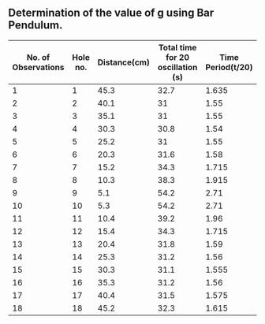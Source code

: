 ## Determination of the value of g using Bar Pendulum.



No. of Observations|Hole no.|Distance(cm)|Total time for 20 oscillation (s)|Time Period(t/20)
-------------------|--------|------------|---------------------------------|-----------------
1                  |1       |45.3        |32.7                             |1.635
2                  |2       |40.1        |31                               |1.55
3                  |3       |35.1        |31                               |1.55
4                  |4       |30.3        |30.8                             |1.54
5                  |5       |25.2        |31                               |1.55
6                  |6       |20.3        |31.6                             |1.58
7                  |7       |15.2        |34.3                             |1.715
8                  |8       |10.3        |38.3                             |1.915
9                  |9       |5.1         |54.2                             |2.71
10                 |10      |5.3         |54.2                             |2.71
11                 |11      |10.4        |39.2                             |1.96
12                 |12      |15.4        |34.3                             |1.715
13                 |13      |20.4        |31.8                             |1.59
14                 |14      |25.3        |31.2                             |1.56
15                 |15      |30.3        |31.1                             |1.555
16                 |16      |35.3        |31.2                             |1.56
17                 |17      |40.4        |31.5                             |1.575
18                 |18      |45.2        |32.3                             |1.615

